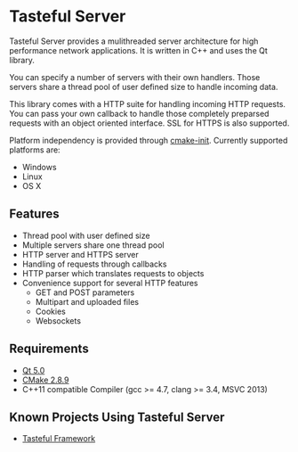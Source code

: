 Tasteful Server
=========

Tasteful Server provides a mulithreaded server architecture for high performance network applications.
It is written in C++ and uses the Qt library.

You can specify a number of servers with their own handlers.
Those servers share a thread pool of user defined size to handle incoming data.

This library comes with a HTTP suite for handling incoming HTTP requests.
You can pass your own callback to handle those completely preparsed requests with an object oriented interface.
SSL for HTTPS is also supported.

Platform independency is provided through [cmake-init](https://github.com/hpicgs/cmake-init).
Currently supported platforms are:
 * Windows
 * Linux
 * OS X

Features
-------------

 * Thread pool with user defined size
 * Multiple servers share one thread pool
 * HTTP server and HTTPS server
 * Handling of requests through callbacks
 * HTTP parser which translates requests to objects
 * Convenience support for several HTTP features
     * GET and POST parameters
     * Multipart and uploaded files
     * Cookies
     * Websockets

Requirements
---------------------

 * [Qt 5.0](http://qt.nokia.com/)
 * [CMake 2.8.9](http://www.cmake.org/)
 * C++11 compatible Compiler (gcc >= 4.7, clang >= 3.4, MSVC 2013)

Known Projects Using Tasteful Server
--------------------------------------------------------

 * [Tasteful Framework](https://github.com/scheibel/tasteful-framework)
